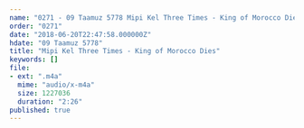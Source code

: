```yaml
---
name: "0271 - 09 Taamuz 5778 Mipi Kel Three Times - King of Morocco Dies"
order: "0271"
date: "2018-06-20T22:47:58.000000Z"
hdate: "09 Taamuz 5778"
title: "Mipi Kel Three Times - King of Morocco Dies"
keywords: []
file:
- ext: ".m4a"
  mime: "audio/x-m4a"
  size: 1227036
  duration: "2:26"
published: true
---
```


